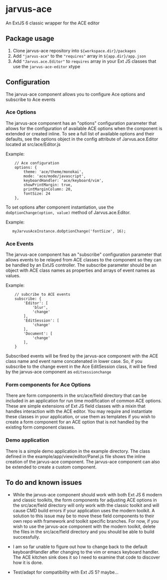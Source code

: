 # jarvus-ace
An ExtJS 6 classic wrapper for the ACE editor

## Package usage
1.  Clone jarvus-ace repository into `${workspace.dir}/packages`
2.  Add `"jarvus-ace"` to the `"requires"` array in `${app.dir}/app.json`
3.  Add `"Jarvus.ace.Editor"` to `requires` array in your Ext JS classes that use the `jarvus-ace-editor` xtype

## Configuration
The jarvus-ace component allows you to configure Ace options and subscribe to Ace events

### Ace Options
The jarvus-ace component has an "options" configuration parameter that allows for the configuration of available
ACE options when the component is extended or created inline. To see a full list of available options and their
defaults, see the options object in the config attribute of Jarvus.ace.Editor located at src/ace/Editor.js

Example:
```
    // Ace configuration
    options: {
        theme: 'ace/theme/monokai',
        mode: 'ace/mode/javascript',
        keyboardHandler: 'ace/keyboard/vim',
        showPrintMargin: true,
        printMarginColumn: 20,
        fontSize: 24
    },
```

To set options after component instantiation, use the ``doOptionChange(option, value)`` method of Jarvus.ace.Editor.

Example:
```
   myJarvusAceInstance.doOptionChange('fontSize', 16);
```

### Ace Events
The jarvus-ace component has an "subscribe" configuration parameter that allows events to be relayed from ACE classes
to the component so they can be handled by an ExtJS controller.  The subscribe parameter should be an object with ACE
class names as properties and arrays of event names as values.

Example:
```
    // subcribe to ACE events
    subscribe: {
        'Editor': [
            'blur',
            'change'
        ],
        'EditSession': [
            'change'
        ],
        'Document': [
            'change'
        ],
    }
```

Subscribed events will be fired by the jarvus-ace component with the ACE class name and event name concatenated in
lower case.  So, if you subscribe to the change event in the Ace EditSession class, it will be fired by the jarvus-ace
component as ``editsessionchange``

### Form components for Ace Options
There are form components in the src/ace/field directory that can be included in an application for run time
modification of common ACE options.  These are simple extensions of Ext JS field classes with a mixin that handles
interaction with the ACE editor.  You may require and instantiate these classes in your application, or use them as
templates if you wish to create a form component for an ACE option that is not handled by the existing form component
classes.

### Demo application
There is a simple demo application in the example directory.  The class defined in the example/app/view/editor/Panel.js
file shows the inline creation of the jarvus-ace component.  The jarvus-ace component can also be extended to create a
custom component.

## To do and known issues

* While the jarvus-ace component should work with both Ext JS 6 modern and classic toolkits, the form components
for adjusting ACE options in the src/ace/field directory will only work with the classic toolkit and will cause CMD build
errors if your application uses the modern toolkit.  A solution to this issue may be to move these field components to
their own repo with framework and toolkit specific branches.  For now, if you wish to use the jarvus-ace component with
the modern toolkit, delete the files in the src/ace/field directory and you should be able to build successfully.

* I am so far unable to figure out how to change back to the default keyboardHandler after changing to the vim or emacs
keyboard handler.  The ACE kitchen sink does it so I need to examine that code to discover how it is done.

* Test/adapt for compatibility with Ext JS 5? maybe...

